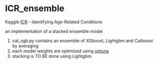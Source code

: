 # ICR_ensemble
Kaggle [ICR](https://www.kaggle.com/competitions/icr-identify-age-related-conditions) - Identifying Age-Related Conditions

an implementation of a stacked ensemble model
1. cat_xgb.py contains an ensemble of XGboost, Lightgbm and Catboost by averaging
2. each model weights are optimized using [optuna](https://optuna.readthedocs.io/en/stable/)
3. stacking is TO BE done using Lightgbm.
